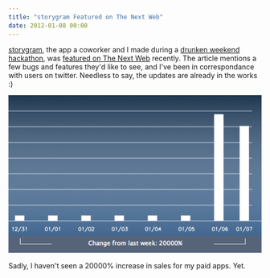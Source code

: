 ```yaml
---
title: "storygram Featured on The Next Web"
date: 2012-01-08 00:00
---
```


[storygram](http://storygram.me/), the app a coworker and I made during a [drunken weekend hackathon](https://ashfurrow.com/2011/12/storygram/), was [featured on The Next Web](http://thenextweb.com/apps/2012/01/06/instagram-meets-500px-with-the-new-ios-app-storygram/) recently. The article mentions a few bugs and features they'd like to see, and I've been in correspondance with users on twitter. Needless to say, the updates are already in the works :)

 ![](/img/import/blog/2012/01/storygram-featured-on-the-next-web/32FF06BC3F844FE890EB3A4BF6472DD6.png)

Sadly, I haven't seen a 20000% increase in sales for my paid apps. Yet.

<!-- more -->
